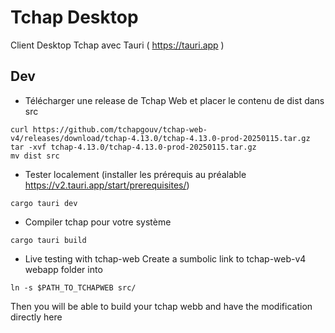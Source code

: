 
# Tchap Desktop

Client Desktop Tchap avec Tauri ( https://tauri.app )

## Dev

- Télécharger une release de Tchap Web et placer le contenu de dist dans src
```
curl https://github.com/tchapgouv/tchap-web-v4/releases/download/tchap-4.13.0/tchap-4.13.0-prod-20250115.tar.gz
tar -xvf tchap-4.13.0/tchap-4.13.0-prod-20250115.tar.gz
mv dist src
```

- Tester localement (installer les prérequis au préalable https://v2.tauri.app/start/prerequisites/)
```
cargo tauri dev
```

- Compiler tchap pour votre système
```
cargo tauri build
```

- Live testing with tchap-web
Create a sumbolic link to tchap-web-v4 webapp folder into 
```
ln -s $PATH_TO_TCHAPWEB src/

```
Then you will be able to build your tchap webb and have the modification directly here


